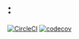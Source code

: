 # :
[![CircleCI](https://circleci.com/gh/aaronallenCS/Week2_Form.svg?style=svg)](https://app.circleci.com/pipelines/github/aaronallenCS/Week2_Form)
[![codecov](https://codecov.io/gh/aaronallenCS/week2_Form/branch/main/graph/badge.svg)](https://codecov.io/gh/aaronallenCS/Week2_Form)
